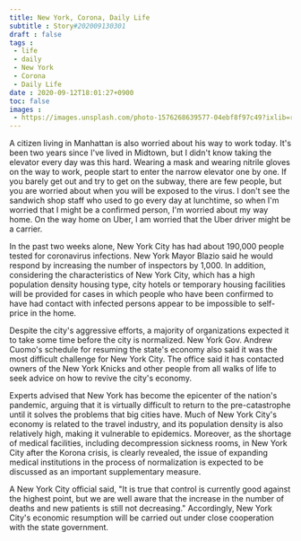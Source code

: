 ```yaml
---
title: New York, Corona, Daily Life
subtitle : Story#202009130301
draft : false
tags :
 - life
 - daily
 - New York
 - Corona
 - Daily Life
date : 2020-09-12T18:01:27+0900
toc: false
images : 
 - https://images.unsplash.com/photo-1576268639577-04ebf8f97c49?ixlib=rb-1.2.1&q=80&fm=jpg&crop=entropy&cs=tinysrgb&w=1080&fit=max&ixid=eyJhcHBfaWQiOjE1NTU0OX0
---
```


A citizen living in Manhattan is also worried about his way to work today. It's been two years since I've lived in Midtown, but I didn't know taking the elevator every day was this hard. Wearing a mask and wearing nitrile gloves on the way to work, people start to enter the narrow elevator one by one. If you barely get out and try to get on the subway, there are few people, but you are worried about when you will be exposed to the virus. I don't see the sandwich shop staff who used to go every day at lunchtime, so when I'm worried that I might be a confirmed person, I'm worried about my way home. On the way home on Uber, I am worried that the Uber driver might be a carrier.  

In the past two weeks alone, New York City has had about 190,000 people tested for coronavirus infections. New York Mayor Blazio said he would respond by increasing the number of inspectors by 1,000. In addition, considering the characteristics of New York City, which has a high population density housing type, city hotels or temporary housing facilities will be provided for cases in which people who have been confirmed to have had contact with infected persons appear to be impossible to self-price in the home.  

Despite the city's aggressive efforts, a majority of organizations expected it to take some time before the city is normalized. New York Gov. Andrew Cuomo's schedule for resuming the state's economy also said it was the most difficult challenge for New York City. The office said it has contacted owners of the New York Knicks and other people from all walks of life to seek advice on how to revive the city's economy.  

Experts advised that New York has become the epicenter of the nation's pandemic, arguing that it is virtually difficult to return to the pre-catastrophe until it solves the problems that big cities have. Much of New York City's economy is related to the travel industry, and its population density is also relatively high, making it vulnerable to epidemics. Moreover, as the shortage of medical facilities, including decompression sickness rooms, in New York City after the Korona crisis, is clearly revealed, the issue of expanding medical institutions in the process of normalization is expected to be discussed as an important supplementary measure.  

A New York City official said, "It is true that control is currently good against the highest point, but we are well aware that the increase in the number of deaths and new patients is still not decreasing." Accordingly, New York City's economic resumption will be carried out under close cooperation with the state government.   

  

